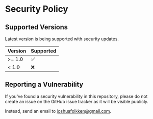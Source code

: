 # Security Policy

## Supported Versions

Latest version is being supported with security updates.

| Version | Supported          |
| ------- | ------------------ |
| >= 1.0  | :white_check_mark: |
| < 1.0   | :x:                |

## Reporting a Vulnerability

If you've found a security vulnerability in this repository, please do not create an issue on the GitHub issue tracker as it will be visible publicly.

Instead, send an email to joshuafolkken@gmail.com.
